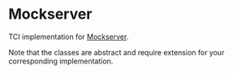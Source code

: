 # Mockserver

TCI implementation for [Mockserver](https://github.com/xdev-software/mockserver-neolight).

Note that the classes are abstract and require extension for your corresponding implementation.
